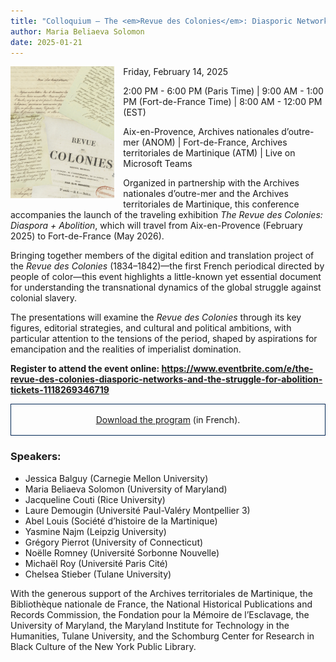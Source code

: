 ```yaml
---
title: "Colloquium — The <em>Revue des Colonies</em>: Diasporic Networks and the Struggle for Abolition"
author: Maria Beliaeva Solomon
date: 2025-01-21
---
```


<div style="width: 33%; float: left; margin-right: 1em">

  <img src="../../../images/news/colloquium.jpg" alt="Pages de la Revue des Colonies" />
  
</div>

Friday, February 14, 2025

2:00 PM - 6:00 PM (Paris Time) | 9:00 AM - 1:00 PM (Fort-de-France Time) | 8:00 AM - 12:00 PM (EST)

Aix-en-Provence, Archives nationales d’outre-mer (ANOM) | Fort-de-France, Archives territoriales de Martinique (ATM) | Live on Microsoft Teams

Organized in partnership with the Archives nationales d’outre-mer and the Archives territoriales de Martinique, this conference accompanies the launch of the traveling exhibition _The Revue des Colonies: Diaspora + Abolition_, which will travel from Aix-en-Provence (February 2025) to Fort-de-France (May 2026).

Bringing together members of the digital edition and translation project of the _Revue des Colonies_ (1834–1842)—the first French periodical directed by people of color—this event highlights a little-known yet essential document for understanding the transnational dynamics of the global struggle against colonial slavery.

The presentations will examine the _Revue des Colonies_ through its key figures, editorial strategies, and cultural and political ambitions, with particular attention to the tensions of the period, shaped by aspirations for emancipation and the realities of imperialist domination.

**Register to attend the event online: https://www.eventbrite.com/e/the-revue-des-colonies-diasporic-networks-and-the-struggle-for-abolition-tickets-1118269346719**

<div style="padding: 1rem; border: 1px solid #002654; text-align: center">
<a href="/Programme Colloque RdC 14-02-25 ANOM-ATM.pdf">Download the program</a> (in French).
</div>

### Speakers:
* Jessica Balguy (Carnegie Mellon University)
* Maria Beliaeva Solomon (University of Maryland)
* Jacqueline Couti (Rice University)
* Laure Demougin (Université Paul-Valéry Montpellier 3)
* Abel Louis (Société d’histoire de la Martinique)
* Yasmine Najm (Leipzig University)
* Grégory Pierrot (University of Connecticut)
* Noëlle Romney (Université Sorbonne Nouvelle)
* Michaël Roy (Université Paris Cité)
* Chelsea Stieber (Tulane University)

With the generous support of the Archives territoriales de Martinique, the Bibliothèque nationale de France, the National Historical Publications and Records Commission, the Fondation pour la Mémoire de l’Esclavage, the University of Maryland, the Maryland Institute for Technology in the Humanities, Tulane University, and the Schomburg Center for Research in Black Culture of the New York Public Library.
